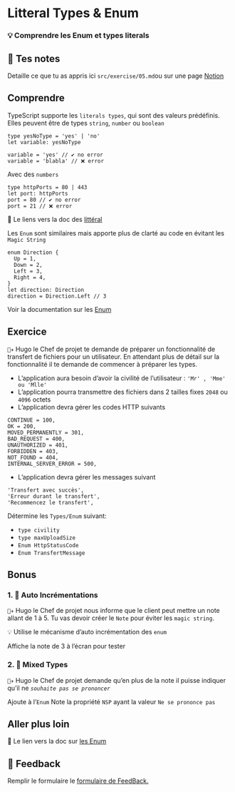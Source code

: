 # Litteral Types & Enum

### 💡 Comprendre les Enum et types literals

## 📝 Tes notes

Detaille ce que tu as appris ici
`src/exercise/05.md`ou sur une page [Notion](https://go.mikecodeur.com/course-notes-template)

## Comprendre

TypeScript supporte les `literals types`, qui sont des valeurs prédéfinis. Elles
peuvent être de types `string`, `number` ou `boolean`

```tsx
type yesNoType = 'yes' | 'no'
let variable: yesNoType

variable = 'yes' // ✔️ no error
variable = 'blabla' // ❌ error
```

Avec des `numbers`

```tsx
type httpPorts = 80 | 443
let port: httpPorts
port = 80 // ✔️ no error
port = 21 // ❌ error
```

📑 Le liens vers la doc des
[littéral](https://www.typescriptlang.org/docs/handbook/2/everyday-types.html#literal-types)

Les `Enum` sont similaires mais apporte plus de clarté au code en évitant les
`Magic String`

```tsx
enum Direction {
  Up = 1,
  Down = 2,
  Left = 3,
  Right = 4,
}
let direction: Direction
direction = Direction.Left // 3
```

Voir la documentation sur les
[Enum](https://www.typescriptlang.org/docs/handbook/enums.html)

## Exercice

`👨‍✈️` Hugo le Chef de projet te demande de préparer un fonctionnalité de
transfert de fichiers pour un utilisateur. En attendant plus de détail sur la
fonctionnalité il te demande de commencer à préparer les types.

- L’application aura besoin d’avoir la civilité de l’utilisateur :
  `'Mr' , 'Mme' ou 'Mlle'`
- L’application pourra transmettre des fichiers dans 2 tailles fixes `2048` ou
  `4096` octets
- L’application devra gérer les codes HTTP suivants

```
CONTINUE = 100,
OK = 200,
MOVED_PERMANENTLY = 301,
BAD_REQUEST = 400,
UNAUTHORIZED = 401,
FORBIDDEN = 403,
NOT_FOUND = 404,
INTERNAL_SERVER_ERROR = 500,

```

- L’application devra gérer les messages suivant

```tsx
'Transfert avec succès',
'Erreur durant le transfert',
'Recommencez le transfert',
```

Détermine les `Types/Enum` suivant:

- `type civility`
- `type maxUploadSize`
- `Enum HttpStatusCode`
- `Enum TransfertMessage`

## Bonus

### 1. 🚀 Auto Incrémentations

`👨‍✈️` Hugo le Chef de projet nous informe que le client peut mettre un note
allant de 1 à 5. Tu vas devoir créer le `Note` pour éviter les `magic string`.


💡 Utilise le mécanisme d’auto incrémentation des `enum`



Affiche la note de 3 à l’écran pour tester

### 2. 🚀 Mixed Types

`👨‍✈️` Hugo le Chef de projet demande qu’en plus de la note il puisse indiquer
qu’il ne _`souhaite pas se prononcer`_

Ajoute à l’`Enum` Note la propriété `NSP` ayant la valeur `Ne se prononce pas`

## Aller plus loin

📑 Le lien vers la doc sur
[les Enum](https://www.typescriptlang.org/docs/handbook/enums.html)

## 🐜 Feedback

Remplir le formulaire le [formulaire de FeedBack.](https://go.mikecodeur.com/cours-react-avis?entry.1912869708=TypeScript%20PRO&entry.1430994900=2.Les%20Fondamentaux&entry.533578441=05%20Types%20et%20Enum)
